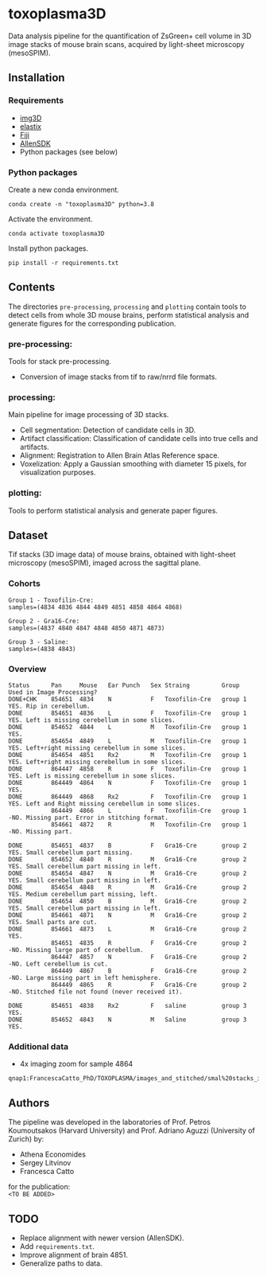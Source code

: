 # toxoplasma3D

Data analysis pipeline for the quantification of ZsGreen+ cell volume in 3D image stacks of mouse brain scans, acquired by light-sheet microscopy (mesoSPIM).



## Installation


### Requirements

* [img3D](https://github.com/aecon/img3D)
* [elastix](https://elastix.lumc.nl)
* [Fiji](https://fiji.sc)
* [AllenSDK](https://allensdk.readthedocs.io/en/latest)
* Python packages (see below)


### Python packages

Create a new conda environment.
```
conda create -n "toxoplasma3D" python=3.8
```

Activate the environment.
```
conda activate toxoplasma3D
```

Install python packages.
```
pip install -r requirements.txt
```



## Contents

The directories `pre-processing`, `processing` and `plotting` contain tools to detect cells from whole 3D mouse brains, perform statistical analysis and generate figures for the corresponding publication.

### pre-processing:
Tools for stack pre-processing.
* Conversion of image stacks from tif to raw/nrrd file formats.

### processing:
Main pipeline for image processing of 3D stacks.
* Cell segmentation: Detection of candidate cells in 3D.
* Artifact classification: Classification of candidate cells into true cells and artifacts.
* Alignment: Registration to Allen Brain Atlas Reference space.
* Voxelization: Apply a Gaussian smoothing with diameter 15 pixels, for visualization purposes.

### plotting:
Tools to perform statistical analysis and generate paper figures.



## Dataset

Tif stacks (3D image data) of mouse brains, obtained with light-sheet microscopy (mesoSPIM), imaged across the sagittal plane.

### Cohorts
```
Group 1 - Toxofilin-Cre:
samples=(4834 4836 4844 4849 4851 4858 4864 4868)

Group 2 - Gra16-Cre:
samples=(4837 4840 4847 4848 4850 4871 4873)

Group 3 - Saline:
samples=(4838 4843)
```

### Overview
```
Status      Pan     Mouse	Ear Punch	Sex	Straing         Group       Used in Image Processing?
DONE+CHK    854651	4834	N	        F	Toxofilin-Cre   group 1     YES. Rip in cerebellum.
DONE        854651	4836	L	        F	Toxofilin-Cre   group 1     YES. Left is missing cerebellum in some slices.
DONE        854652	4844	L	        M	Toxofilin-Cre   group 1     YES.
DONE        854654	4849	L	        M	Toxofilin-Cre   group 1     YES. Left+right missing cerebellum in some slices.
DONE        854654	4851	Rx2	        M	Toxofilin-Cre   group 1     YES. Left+right missing cerebellum in some slices.
DONE        864447	4858	R	        F	Toxofilin-Cre   group 1     YES. Left is missing cerebellum in some slices.
DONE        864449	4864	N	        F	Toxofilin-Cre   group 1     YES.
DONE        864449	4868	Rx2	        F	Toxofilin-Cre   group 1     YES. Left and Right missing cerebellum in some slices.
            864449	4866	L	        F	Toxofilin-Cre   group 1     -NO. Missing part. Error in stitching format.
            854661	4872	R	        M	Toxofilin-Cre   group 1     -NO. Missing part.

DONE        854651	4837	B	        F	Gra16-Cre       group 2     YES. Small cerebellum part missing.
DONE        854652	4840	R	        M	Gra16-Cre       group 2     YES. Small cerebellum part missing in left.
DONE        854654	4847	N	        M	Gra16-Cre       group 2     YES. Small cerebellum part missing in left.
DONE        854654	4848	R	        M	Gra16-Cre       group 2     YES. Medium cerebellum part missing, left.
DONE        854654	4850	B	        M	Gra16-Cre       group 2     YES. Small cerebellum part missing in left.
DONE        854661	4871	N	        M	Gra16-Cre       group 2     YES. Small parts are cut.
DONE        854661	4873	L	        M	Gra16-Cre       group 2     YES.
            854651	4835	R	        F	Gra16-Cre       group 2     -NO. Missing large part of cerebellum.
            864447	4857	N	        F	Gra16-Cre       group 2     -NO. Left cerebellum is cut.
            864449	4867	B	        F	Gra16-Cre       group 2     -NO. Large missing part in left hemisphere.
            864449	4865	R	        F	Gra16-Cre       group 2     -NO. Stitched file not found (never received it).

DONE        854651	4838	Rx2	        F	saline          group 3     YES.
DONE        854652	4843	N	        M	Saline          group 3     YES.
```


### Additional data
* 4x imaging zoom for sample 4864

```
qnap1:FrancescaCatto_PhD/TOXOPLASMA/images_and_stitched/smal%20stacks_images_4x_1um%20resolution
```


## Authors
The pipeline was developed in the laboratories of Prof. Petros Koumoutsakos (Harvard University) and Prof. Adriano Aguzzi (University of Zurich) by:

* Athena Economides
* Sergey Litvinov
* Francesca Catto

for the publication:  
`<TO BE ADDED>`


## TODO
* Replace alignment with newer version (AllenSDK).
* Add `requirements.txt`.
* Improve alignment of brain 4851.
* Generalize paths to data.

